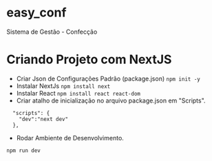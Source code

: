 # easy_conf
Sistema de Gestão - Confecção

# Criando Projeto com NextJS


- Criar Json de Configurações Padrão (package.json) ``` npm init -y ```
- Instalar NextJs ``` npm install next ```
- Instalar React ``` npm install react react-dom ```
- Criar atalho de inicialização no arquivo package.json em "Scripts".
```
  "scripts": {
    "dev":"next dev"
  },
```

- Rodar Ambiente de Desenvolvimento.
```
npm run dev
```



